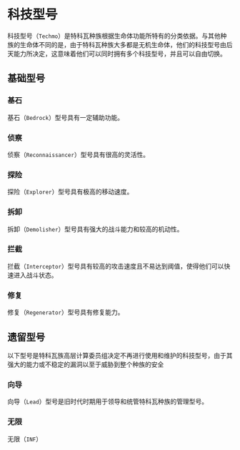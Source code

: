 # 科技型号

科技型号（`Techmo`）是特科瓦种族根据生命体功能所特有的分类依据。与其他种族的生命体不同的是，由于特科瓦种族大多都是无机生命体，他们的科技型号由后天能力所决定，这意味着他们可以同时拥有多个科技型号，并且可以自由切换。

## 基础型号

### 基石

基石（`Bedrock`）型号具有一定辅助功能。

### 侦察

侦察（`Reconnaissancer`）型号具有很高的灵活性。

### 探险

探险（`Explorer`）型号具有极高的移动速度。

### 拆卸

拆卸（`Demolisher`）型号具有强大的战斗能力和较高的机动性。

### 拦截

拦截（`Interceptor`）型号具有较高的攻击速度且不易达到阈值，使得他们可以快速进入战斗状态。

### 修复

修复（`Regenerator`）型号具有修复能力。

## 遗留型号

以下型号是特科瓦族高层计算委员组决定不再进行使用和维护的科技型号，由于其强大的能力或不稳定的漏洞以至于威胁到整个种族的安全

### 向导

向导（`Lead`）型号是旧时代时期用于领导和统管特科瓦种族的管理型号。

### 无限

无限（`INF`）